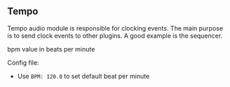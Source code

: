 ## Tempo

Tempo audio module is responsible for clocking events. The main purpose is to send clock events to other plugins.
A good example is the sequencer.


bpm value in beats per minute

Config file:

- Use `BPM: 120.0` to set default beat per minute
